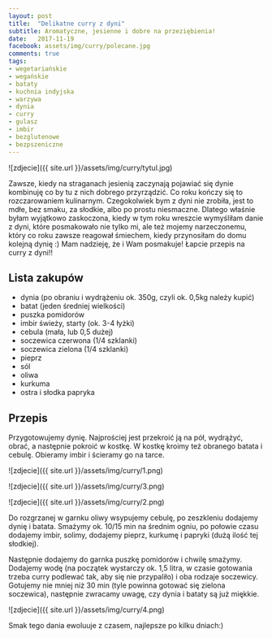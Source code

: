 ```yaml
---
layout: post
title:  "Delikatne curry z dyni"
subtitle: Aromatyczne, jesienne i dobre na przeziębienia!
date:   2017-11-19
facebook: assets/img/curry/polecane.jpg
comments: true
tags:
- wegetariańskie
- wegańskie
- bataty
- kuchnia indyjska
- warzywa
- dynia
- curry
- gulasz
- imbir
- bezglutenowe
- bezpszeniczne
---
```


![zdjecie]({{ site.url }}/assets/img/curry/tytul.jpg)

Zawsze, kiedy na straganach jesienią zaczynają pojawiać się dynie 
kombinuję co by tu z nich dobrego przyrządzić. Co roku kończy się to 
rozczarowaniem kulinarnym. Czegokolwiek bym z dyni nie zrobiła, jest to mdłe, 
bez smaku, za słodkie, albo po prostu niesmaczne. 
Dlatego właśnie byłam wyjątkowo zaskoczona, kiedy w tym roku wreszcie wymyśliłam
danie z dyni, które posmakowało nie tylko mi, ale też mojemy narzeczonemu, który
co roku zawsze reagował śmiechem, kiedy przynosiłam do domu kolejną dynię :)
Mam nadzieję, że i Wam posmakuje!
Łapcie przepis na curry z dyni!!

## Lista zakupów

* dynia  (po obraniu i wydrążeniu ok. 350g, czyli ok. 0,5kg należy kupić)
* batat (jeden średniej wielkości)
* puszka pomidorów
* imbir świeży, starty (ok. 3-4 łyżki)
* cebula (mała, lub 0,5 dużej)
* soczewica czerwona (1/4 szklanki)
* soczewica zielona (1/4 szklanki)
* pieprz
* sól
* oliwa
* kurkuma
* ostra i słodka papryka

## Przepis

Przygotowujemy dynię. Najprościej jest przekroić ją na pół, wydrążyć, obrać, 
a następnie pokroić w kostkę. W kostkę kroimy też obranego batata i cebulę.
Obieramy imbir i ścieramy go na tarce. 

![zdjecie]({{ site.url }}/assets/img/curry/1.png)

![zdjecie]({{ site.url }}/assets/img/curry/3.png)

![zdjecie]({{ site.url }}/assets/img/curry/2.png)

Do rozgrzanej w garnku oliwy wsypujemy cebulę, po zeszkleniu dodajemy dynię i batata. Smażymy ok. 10/15 min na średnim ogniu, po połowie czasu dodajemy imbir, solimy, dodajemy pieprz, kurkumę i papryki (dużą ilość tej słodkiej).

Następnie dodajemy do garnka puszkę pomidorów i chwilę smażymy. Dodajemy wodę (na początek wystarczy ok. 1,5 litra, w czasie gotowania trzeba curry podlewać tak, aby się nie przypaliło) i oba rodzaje soczewicy. Gotujemy nie mniej niż 30 min (tyle powinna gotować się zielona soczewica), następnie zwracamy uwagę, czy dynia i bataty są już miękkie. 

![zdjecie]({{ site.url }}/assets/img/curry/4.png)

Smak tego dania ewoluuje z czasem, najlepsze po kilku dniach:)
